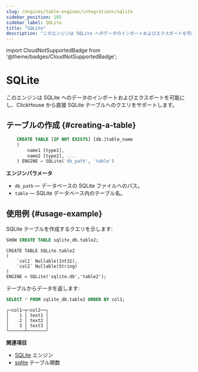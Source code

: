 ```yaml
---
slug: /engines/table-engines/integrations/sqlite
sidebar_position: 185
sidebar_label: SQLite
title: "SQLite"
description: "このエンジンは SQLite へのデータのインポートおよびエクスポートを可能にし、ClickHouse から直接 SQLite テーブルへのクエリをサポートします。"
---
```


import CloudNotSupportedBadge from '@theme/badges/CloudNotSupportedBadge';


# SQLite

<CloudNotSupportedBadge/>

このエンジンは SQLite へのデータのインポートおよびエクスポートを可能にし、ClickHouse から直接 SQLite テーブルへのクエリをサポートします。

## テーブルの作成 {#creating-a-table}

``` sql
    CREATE TABLE [IF NOT EXISTS] [db.]table_name
    (
        name1 [type1],
        name2 [type2], ...
    ) ENGINE = SQLite('db_path', 'table')
```

**エンジンパラメータ**

- `db_path` — データベースの SQLite ファイルへのパス。
- `table` — SQLite データベース内のテーブル名。

## 使用例 {#usage-example}

SQLite テーブルを作成するクエリを示します:

```sql
SHOW CREATE TABLE sqlite_db.table2;
```

``` text
CREATE TABLE SQLite.table2
(
    `col1` Nullable(Int32),
    `col2` Nullable(String)
)
ENGINE = SQLite('sqlite.db','table2');
```

テーブルからデータを返します:

``` sql
SELECT * FROM sqlite_db.table2 ORDER BY col1;
```

```text
┌─col1─┬─col2──┐
│    1 │ text1 │
│    2 │ text2 │
│    3 │ text3 │
└──────┴───────┘
```

**関連項目**

- [SQLite](../../../engines/database-engines/sqlite.md) エンジン
- [sqlite](../../../sql-reference/table-functions/sqlite.md) テーブル関数
